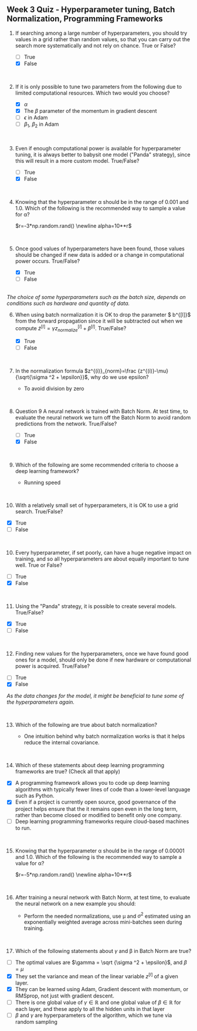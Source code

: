 ## Week 3 Quiz - Hyperparameter tuning, Batch Normalization, Programming Frameworks

1. If searching among a large number of hyperparameters, you should try values in a grid rather than random values, so that you can carry out the search more systematically and not rely on chance. True or False?

   - [ ] True
   - [x] False

<br>

2. If it is only possible to tune two parameters from the following due to limited computational resources. Which two would you choose?

   - [x] $\alpha$
   - [x] The $\beta$ parameter of the momentum in gradient descent
   - [ ] $\epsilon$ in Adam
   - [ ] $\beta _1$, $\beta _2$ in Adam

<br>

3. Even if enough computational power is available for hyperparameter tuning, it is always better to babysit one model ("Panda" strategy), since this will result in a more custom model. True/False?

   - [ ] True
   - [x] False

<br>

4. Knowing that the hyperparameter α should be in the range of 0.001 and 1.0. Which of the following is the recommended way to sample a value for α?

      $r=-3*np.random.rand() \newline alpha=10**r$

<br>

5. Once good values of hyperparameters have been found, those values should be changed if new data is added or a change in computational power occurs. True/False?

   - [x] True
   - [ ] False

<br>
   <em>The choice of some hyperparameters such as the batch size, depends on conditions such as hardware and quantity of data.</em>

<br>

6. When using batch normalization it is OK to drop the parameter $ b^{[l]}$ from the forward propagation since it will be subtracted out when we compute $\tilde{z}^{[l]}=\gamma z^{[l]}_{normalize} + \beta ^{[l]}$. True/False?

   - [x] True
   - [ ] False

<br>

7. In the normalization formula $z^{(i)}_{norm}=\frac {z^{(i)}-\mu} {\sqrt{\sigma ^2 + \epsilon}}$, why do we use epsilon?

      - To avoid division by zero

<br>

8. Question 9 A neural network is trained with Batch Norm. At test time, to evaluate the neural network we turn off the Batch Norm to avoid random predictions from the network. True/False?

   - [ ] True
   - [x] False

<br>

9. Which of the following are some recommended criteria to choose a deep learning framework?

    - Running speed

<br>

10. With a relatively small set of hyperparameters, it is OK to use a grid search. True/False?

   - [x] True
   - [ ] False

<br>

10. Every hyperparameter, if set poorly, can have a huge negative impact on training, and so all hyperparameters are about equally important to tune well. True or False?

   - [ ] True
   - [x] False

<br>

11. Using the "Panda" strategy, it is possible to create several models. True/False?

   - [x] True
   - [ ] False

<br>

12. Finding new values for the hyperparameters, once we have found good ones for a model, should only be done if new hardware or computational power is acquired. True/False?

   - [ ] True
   - [x] False

   *As the data changes for the model, it might be beneficial to tune some of the hyperparameters again.*

<br>

13. Which of the following are true about batch normalization?

    - One intuition behind why batch normalization works is that it helps reduce the internal covariance.

<br>

14. Which of these statements about deep learning programming frameworks are true? (Check all that apply)

   - [x] A programming framework allows you to code up deep learning algorithms with typically fewer lines of code than a lower-level language such as Python.
   - [x] Even if a project is currently open source, good governance of the project helps ensure that the it remains open even in the long term, rather than become closed or modified to benefit only one company.
   - [ ] Deep learning programming frameworks require cloud-based machines to run.

<br>

15. Knowing that the hyperparameter α should be in the range of 0.00001 and 1.0. Which of the following is the recommended way to sample a value for α?

      $r=-5*np.random.rand() \newline alpha=10**r$

<br>

16. After training a neural network with Batch Norm, at test time, to evaluate the neural network on a new example you should:

      - Perform the needed normalizations, use μ and $σ^2$ estimated using an exponentially weighted average across mini-batches seen during training.

<br>

17. Which of the following statements about $\gamma$ and β in Batch Norm are true?

   - [ ] The optimal values are $\gamma = \sqrt {\sigma ^2 + \epsilon}$, and $\beta = \mu$
   - [x] They set the variance and mean of the linear variable $z^{[l]}$ of a given layer.
   - [x] They can be learned using Adam, Gradient descent with momentum, or RMSprop, not just with gradient descent.
   - [ ] There is one global value of $\gamma ∈ \mathbb{R}$ and one global value of $\beta ∈ \mathbb{R}$ for each layer, and these apply to all the hidden units in that layer
   - [ ] $\beta$ and $\gamma$ are hyperparameters of the algorithm, which we tune via random sampling
